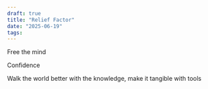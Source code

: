```yaml
---
draft: true
title: "Relief Factor"
date: "2025-06-19"
tags: 
---
```


Free the mind

Confidence


Walk the world better with the knowledge, make it tangible with tools
